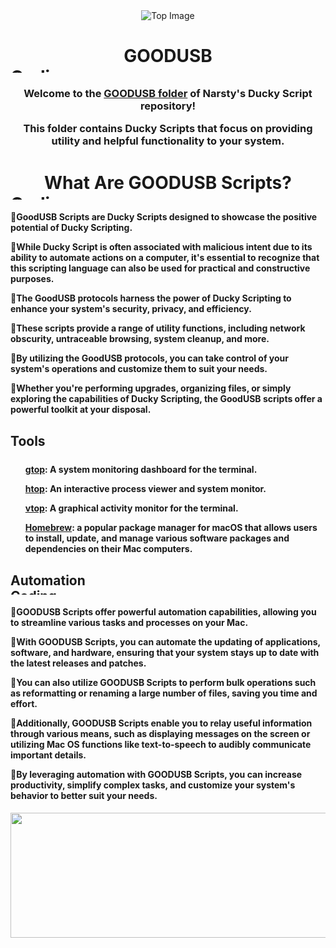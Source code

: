 <div align="center">
  <img src="https://botanicalpaperworks.com/wp-content/uploads/legacy/EarthBanner.jpg" alt="Top Image">
</div>

<h1 align="center">
 GOODUSB

<div style="text-align: left;">
  <img alt="Coding" width="1473" height="10" src="https://thumbs.gfycat.com/KindDistortedIrrawaddydolphin-size_restricted.gif">
</div>

<h3>
<p align="center">Welcome to the <a href="https://github.com/narstybits/MacOS-DuckyScripts/tree/main/Goodusb">GOODUSB folder</a> of Narsty's Ducky Script repository!</p>

<p align="center">This folder contains Ducky Scripts that focus on providing utility and helpful functionality to your system.</p>

<h1 align="center">What Are GOODUSB Scripts?

<div style="text-align: left;">
  <img alt="Coding" width="1473" height="10" src="https://thumbs.gfycat.com/KindDistortedIrrawaddydolphin-size_restricted.gif">
</div>

<h4>
<span style="font-size: 0;"></span>🔹GoodUSB Scripts are Ducky Scripts designed to showcase the positive potential of Ducky Scripting.</p>

<span style="font-size: 0;"></span>🔹While Ducky Script is often associated with malicious intent due to its ability to automate actions on a computer, 
it's essential to recognize that this scripting language can also be used for practical and constructive purposes.</p>

<span style="font-size: 0;"></span>🔹The GoodUSB protocols harness the power of Ducky Scripting to enhance your system's security, privacy, and efficiency.</p>

<span style="font-size: 0;"></span>🔹These scripts provide a range of utility functions, including network obscurity, untraceable browsing, system cleanup, and more.</p>

<span style="font-size: 0;"></span>🔹By utilizing the GoodUSB protocols, you can take control of your system's operations and customize them to suit your needs.</p>

<span style="font-size: 0;"></span>🔹Whether you're performing upgrades, organizing files, or simply exploring the capabilities of Ducky Scripting, the GoodUSB scripts offer a powerful toolkit at your disposal.</p>

<h2>Tools
<div align="center">
  <img alt="Coding" width="1473" height="5" src="https://thumbs.gfycat.com/KindDistortedIrrawaddydolphin-size_restricted.gif">
</div>

<h4>
<ul>
  <p><a href="https://github.com/aksakalli/gtop">gtop</a>: A system monitoring dashboard for the terminal.</li>
  <p><a href="https://github.com/hishamhm/htop">htop</a>: An interactive process viewer and system monitor.</li>
  <p><a href="https://github.com/MrRio/vtop">vtop</a>: A graphical activity monitor for the terminal.</li>
  <p><a href="https://brew.sh/">Homebrew</a>: a popular package manager for macOS that allows users to install, update, and manage various software packages and dependencies on their Mac computers.</li>
</ul>
</h4>

<h2>Automation 
<div style="text-align: left;">
  <img alt="Coding" width="1473" height="10" src="https://thumbs.gfycat.com/KindDistortedIrrawaddydolphin-size_restricted.gif">
</div>

<h4>
<span style="font-size: 0;"></span>🔹GOODUSB Scripts offer powerful automation capabilities, allowing you to streamline various tasks and processes on your Mac.</p>

<span style="font-size: 0;"></span>🔹With GOODUSB Scripts, you can automate the updating of applications, software, and hardware, ensuring that your system stays up to date with the latest releases and patches.</p>

<span style="font-size: 0;"></span>🔹You can also utilize GOODUSB Scripts to perform bulk operations such as reformatting or renaming a large number of files, saving you time and effort.</p>

<span style="font-size: 0;"></span>🔹Additionally, GOODUSB Scripts enable you to relay useful information through various means, such as displaying messages on the screen or utilizing Mac OS functions like text-to-speech to audibly communicate important details.</p>

<span style="font-size: 0;"></span>🔹By leveraging automation with GOODUSB Scripts, you can increase productivity, simplify complex tasks, and customize your system's behavior to better suit your needs.</p>
</h4>

<div align="center">
  <img src="https://thumbs.gfycat.com/KindDistortedIrrawaddydolphin-size_restricted.gif" style="width: 1000px; height: 200px;">
</div>
